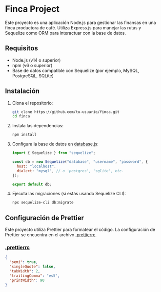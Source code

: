 # Finca Project

Este proyecto es una aplicación Node.js para gestionar las finansas en una finca productora de café. Utiliza Express.js para manejar las rutas y Sequelize como ORM para interactuar con la base de datos.

## Requisitos

- Node.js (v14 o superior)
- npm (v6 o superior)
- Base de datos compatible con Sequelize (por ejemplo, MySQL, PostgreSQL, SQLite)

## Instalación

1. Clona el repositorio:

   ```sh
   git clone https://github.com/tu-usuario/finca.git
   cd finca
   ```

2. Instala las dependencias:

   ```sh
   npm install
   ```

3. Configura la base de datos en [database.js](http://_vscodecontentref_/2):

   ```javascript
   import { Sequelize } from "sequelize";

   const db = new Sequelize("database", "username", "password", {
     host: "localhost",
     dialect: "mysql", // o 'postgres', 'sqlite', etc.
   });

   export default db;
   ```

4. Ejecuta las migraciones (si estás usando Sequelize CLI):
   ```sh
   npx sequelize-cli db:migrate
   ```

## Configuración de Prettier

Este proyecto utiliza Prettier para formatear el código. La configuración de Prettier se encuentra en el archivo [.prettierrc](http://_vscodecontentref_/3).

### [.prettierrc](http://_vscodecontentref_/4)

```json
{
  "semi": true,
  "singleQuote": false,
  "tabWidth": 2,
  "trailingComma": "es5",
  "printWidth": 90
}
```
